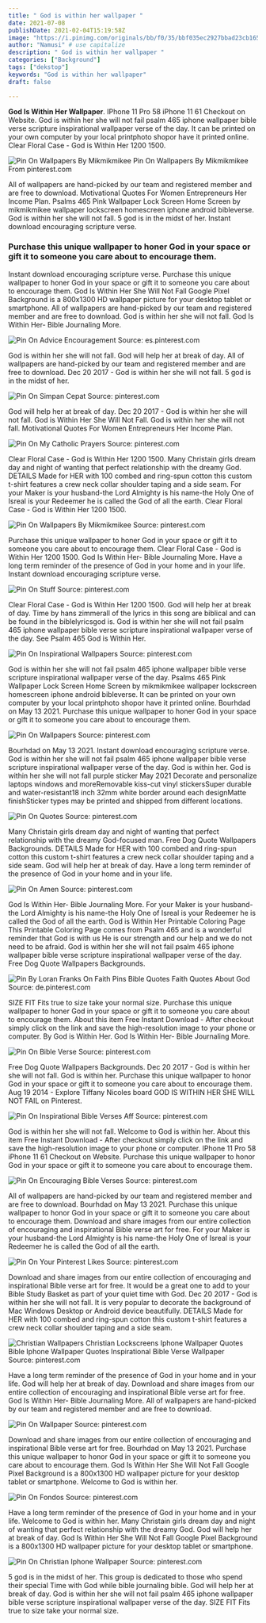 ```yaml
---
title: " God is within her wallpaper "
date: 2021-07-08
publishDate: 2021-02-04T15:19:58Z
image: "https://i.pinimg.com/originals/bb/f0/35/bbf035ec2927bbad23cb165cb4cb8c32.jpg"
author: "Namusi" # use capitalize
description: " God is within her wallpaper "
categories: ["Background"]
tags: ["dekstop"]
keywords: "God is within her wallpaper"
draft: false

---
```



**God Is Within Her Wallpaper**. IPhone 11 Pro 58 iPhone 11 61 Checkout on Website. God is within her she will not fail psalm 465 iphone wallpaper bible verse scripture inspirational wallpaper verse of the day. It can be printed on your own computer by your local printphoto shopor have it printed online. Clear Floral Case - God is Within Her 1200 1500.

![Pin On Wallpapers By Mikmikmikee](https://i.pinimg.com/736x/cc/ac/22/ccac224dfd37ec05b343a95771524071.jpg "Pin On Wallpapers By Mikmikmikee")
Pin On Wallpapers By Mikmikmikee From pinterest.com


All of wallpapers are hand-picked by our team and registered member and are free to download. Motivational Quotes For Women Entrepreneurs Her Income Plan. Psalms 465 Pink Wallpaper Lock Screen Home Screen by mikmikmikee wallpaper lockscreen homescreen iphone android bibleverse. God is within her she will not fall. 5 god is in the midst of her. Instant download encouraging scripture verse.

### Purchase this unique wallpaper to honer God in your space or gift it to someone you care about to encourage them.

Instant download encouraging scripture verse. Purchase this unique wallpaper to honer God in your space or gift it to someone you care about to encourage them. God Is Within Her She Will Not Fall Google Pixel Background is a 800x1300 HD wallpaper picture for your desktop tablet or smartphone. All of wallpapers are hand-picked by our team and registered member and are free to download. God is within her she will not fall. God Is Within Her- Bible Journaling More.


![Pin On Advice Encouragement](https://i.pinimg.com/originals/b6/88/34/b6883451f41851c5caf12f55bb5a9594.jpg "Pin On Advice Encouragement")
Source: es.pinterest.com

God is within her she will not fall. God will help her at break of day. All of wallpapers are hand-picked by our team and registered member and are free to download. Dec 20 2017 - God is within her she will not fall. 5 god is in the midst of her.

![Pin On Simpan Cepat](https://i.pinimg.com/originals/ce/75/15/ce75151be03bf3a43709406152b5fc65.jpg "Pin On Simpan Cepat")
Source: pinterest.com

God will help her at break of day. Dec 20 2017 - God is within her she will not fall. God is Within Her She Will Not Fall. God is within her she will not fall. Motivational Quotes For Women Entrepreneurs Her Income Plan.

![Pin On My Catholic Prayers](https://i.pinimg.com/originals/92/e6/bf/92e6bfff3852855193f3d12046ca087e.jpg "Pin On My Catholic Prayers")
Source: pinterest.com

Clear Floral Case - God is Within Her 1200 1500. Many Christain girls dream day and night of wanting that perfect relationship with the dreamy God. DETAILS Made for HER with 100 combed and ring-spun cotton this custom t-shirt features a crew neck collar shoulder taping and a side seam. For your Maker is your husband-the Lord Almighty is his name-the Holy One of Isreal is your Redeemer he is called the God of all the earth. Clear Floral Case - God is Within Her 1200 1500.

![Pin On Wallpapers By Mikmikmikee](https://i.pinimg.com/736x/cc/ac/22/ccac224dfd37ec05b343a95771524071.jpg "Pin On Wallpapers By Mikmikmikee")
Source: pinterest.com

Purchase this unique wallpaper to honer God in your space or gift it to someone you care about to encourage them. Clear Floral Case - God is Within Her 1200 1500. God Is Within Her- Bible Journaling More. Have a long term reminder of the presence of God in your home and in your life. Instant download encouraging scripture verse.

![Pin On Stuff](https://i.pinimg.com/736x/cd/73/aa/cd73aa217121142ece4334aa94dd41ca.jpg "Pin On Stuff")
Source: pinterest.com

Clear Floral Case - God is Within Her 1200 1500. God will help her at break of day. Time by hans zimmerall of the lyrics in this song are biblical and can be found in the biblelyricsgod is. God is within her she will not fail psalm 465 iphone wallpaper bible verse scripture inspirational wallpaper verse of the day. See Psalm 465 God is Within Her.

![Pin On Inspirational Wallpapers](https://i.pinimg.com/736x/ed/d1/9c/edd19c8dc7bc9840f4caa1e6afa5be80.jpg "Pin On Inspirational Wallpapers")
Source: pinterest.com

God is within her she will not fail psalm 465 iphone wallpaper bible verse scripture inspirational wallpaper verse of the day. Psalms 465 Pink Wallpaper Lock Screen Home Screen by mikmikmikee wallpaper lockscreen homescreen iphone android bibleverse. It can be printed on your own computer by your local printphoto shopor have it printed online. Bourhdad on May 13 2021. Purchase this unique wallpaper to honer God in your space or gift it to someone you care about to encourage them.

![Pin On Wallpapers](https://i.pinimg.com/originals/39/0b/10/390b106f39348713ab12025999c80e63.jpg "Pin On Wallpapers")
Source: pinterest.com

Bourhdad on May 13 2021. Instant download encouraging scripture verse. God is within her she will not fail psalm 465 iphone wallpaper bible verse scripture inspirational wallpaper verse of the day. God is within her. God is within her she will not fall purple sticker May 2021 Decorate and personalize laptops windows and moreRemovable kiss-cut vinyl stickersSuper durable and water-resistant18 inch 32mm white border around each designMatte finishSticker types may be printed and shipped from different locations.

![Pin On Quotes](https://i.pinimg.com/originals/bd/67/cc/bd67ccd79196c13ae7633b38b59b52d2.jpg "Pin On Quotes")
Source: pinterest.com

Many Christain girls dream day and night of wanting that perfect relationship with the dreamy God-focused man. Free Dog Quote Wallpapers Backgrounds. DETAILS Made for HER with 100 combed and ring-spun cotton this custom t-shirt features a crew neck collar shoulder taping and a side seam. God will help her at break of day. Have a long term reminder of the presence of God in your home and in your life.

![Pin On Amen](https://i.pinimg.com/originals/10/29/e4/1029e4698689e5fa48a74be37702c7c1.jpg "Pin On Amen")
Source: pinterest.com

God Is Within Her- Bible Journaling More. For your Maker is your husband-the Lord Almighty is his name-the Holy One of Isreal is your Redeemer he is called the God of all the earth. God is Within Her Printable Coloring Page This Printable Coloring Page comes from Psalm 465 and is a wonderful reminder that God is with us He is our strength and our help and we do not need to be afraid. God is within her she will not fail psalm 465 iphone wallpaper bible verse scripture inspirational wallpaper verse of the day. Free Dog Quote Wallpapers Backgrounds.

![Pin By Loran Franks On Faith Pins Bible Quotes Faith Quotes About God](https://i.pinimg.com/originals/19/59/30/19593058fc92277214e5b8e71809d44e.jpg "Pin By Loran Franks On Faith Pins Bible Quotes Faith Quotes About God")
Source: de.pinterest.com

SIZE FIT Fits true to size take your normal size. Purchase this unique wallpaper to honer God in your space or gift it to someone you care about to encourage them. About this item Free Instant Download - After checkout simply click on the link and save the high-resolution image to your phone or computer. By God is Within Her. God Is Within Her- Bible Journaling More.

![Pin On Bible Verse](https://i.pinimg.com/originals/07/f8/9d/07f89de818d64424742541a9ed0c551f.jpg "Pin On Bible Verse")
Source: pinterest.com

Free Dog Quote Wallpapers Backgrounds. Dec 20 2017 - God is within her she will not fall. God is within her. Purchase this unique wallpaper to honor God in your space or gift it to someone you care about to encourage them. Aug 19 2014 - Explore Tiffany Nicoles board GOD IS WITHIN HER SHE WILL NOT FAIL on Pinterest.

![Pin On Inspirational Bible Verses Aff](https://i.pinimg.com/736x/be/ba/12/beba125f23cf555532c6b9dfda904a0e.jpg "Pin On Inspirational Bible Verses Aff")
Source: pinterest.com

God is within her she will not fall. Welcome to God is within her. About this item Free Instant Download - After checkout simply click on the link and save the high-resolution image to your phone or computer. IPhone 11 Pro 58 iPhone 11 61 Checkout on Website. Purchase this unique wallpaper to honor God in your space or gift it to someone you care about to encourage them.

![Pin On Encouraging Bible Verses](https://i.pinimg.com/originals/7a/bb/f5/7abbf5cd8b8311718c6269a6c533ff3c.png "Pin On Encouraging Bible Verses")
Source: pinterest.com

All of wallpapers are hand-picked by our team and registered member and are free to download. Bourhdad on May 13 2021. Purchase this unique wallpaper to honor God in your space or gift it to someone you care about to encourage them. Download and share images from our entire collection of encouraging and inspirational Bible verse art for free. For your Maker is your husband-the Lord Almighty is his name-the Holy One of Isreal is your Redeemer he is called the God of all the earth.

![Pin On Your Pinterest Likes](https://i.pinimg.com/originals/06/ff/64/06ff64541745b7ad6ae0e6d468c6e06c.jpg "Pin On Your Pinterest Likes")
Source: pinterest.com

Download and share images from our entire collection of encouraging and inspirational Bible verse art for free. It would be a great one to add to your Bible Study Basket as part of your quiet time with God. Dec 20 2017 - God is within her she will not fall. It is very popular to decorate the background of Mac Windows Desktop or Android device beautifully. DETAILS Made for HER with 100 combed and ring-spun cotton this custom t-shirt features a crew neck collar shoulder taping and a side seam.

![Christian Wallpapers Christian Lockscreens Iphone Wallpaper Quotes Bible Iphone Wallpaper Quotes Inspirational Bible Verse Wallpaper](https://i.pinimg.com/originals/0c/fc/74/0cfc7481162c20e63b8a50ae06b63ebf.jpg "Christian Wallpapers Christian Lockscreens Iphone Wallpaper Quotes Bible Iphone Wallpaper Quotes Inspirational Bible Verse Wallpaper")
Source: pinterest.com

Have a long term reminder of the presence of God in your home and in your life. God will help her at break of day. Download and share images from our entire collection of encouraging and inspirational Bible verse art for free. God Is Within Her- Bible Journaling More. All of wallpapers are hand-picked by our team and registered member and are free to download.

![Pin On Wallpaper](https://i.pinimg.com/originals/ab/19/10/ab1910ab1bb36db95bd5d0a298f1bfbe.png "Pin On Wallpaper")
Source: pinterest.com

Download and share images from our entire collection of encouraging and inspirational Bible verse art for free. Bourhdad on May 13 2021. Purchase this unique wallpaper to honor God in your space or gift it to someone you care about to encourage them. God Is Within Her She Will Not Fall Google Pixel Background is a 800x1300 HD wallpaper picture for your desktop tablet or smartphone. Welcome to God is within her.

![Pin On Fondos](https://i.pinimg.com/474x/54/28/e9/5428e99e57698d323e5fb0f4118488b4.jpg "Pin On Fondos")
Source: pinterest.com

Have a long term reminder of the presence of God in your home and in your life. Welcome to God is within her. Many Christain girls dream day and night of wanting that perfect relationship with the dreamy God. God will help her at break of day. God Is Within Her She Will Not Fall Google Pixel Background is a 800x1300 HD wallpaper picture for your desktop tablet or smartphone.

![Pin On Christian Iphone Wallpaper](https://i.pinimg.com/originals/bb/f0/35/bbf035ec2927bbad23cb165cb4cb8c32.jpg "Pin On Christian Iphone Wallpaper")
Source: pinterest.com

5 god is in the midst of her. This group is dedicated to those who spend their special Time with God while bible journaling bible. God will help her at break of day. God is within her she will not fail psalm 465 iphone wallpaper bible verse scripture inspirational wallpaper verse of the day. SIZE FIT Fits true to size take your normal size.

